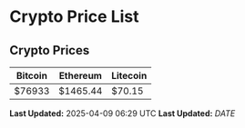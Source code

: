 # Crypto Price List

## Crypto Prices
| Bitcoin | Ethereum | Litecoin |
| ------- | -------- | -------- |
| $76933 | $1465.44 | $70.15 |
**Last Updated:** 2025-04-09 06:29 UTC
**Last Updated:** $DATE$
